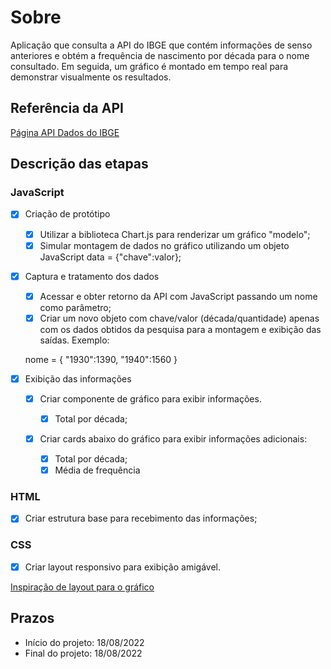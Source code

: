 # Sobre

Aplicação que consulta a API do IBGE que contém informações de senso anteriores e obtém a frequência de nascimento por década para o nome consultado. Em seguida, um gráfico é montado em tempo real para demonstrar visualmente os resultados.

## Referência da API

[Página API Dados do IBGE](https://servicodados.ibge.gov.br/api/docs/nomes?versao=2)

## Descrição das etapas

### JavaScript

- [x] Criação de protótipo

    - [x] Utilizar a biblioteca Chart.js para renderizar um gráfico "modelo";
    - [x] Simular montagem de dados no gráfico utilizando um objeto JavaScript data = {"chave":valor};

- [x] Captura e tratamento dos dados

    - [x] Acessar e obter retorno da API com JavaScript passando um nome como parâmetro;
    - [x] Criar um novo objeto com chave/valor (década/quantidade) apenas com os dados obtidos da pesquisa para a montagem e exibição das saídas. Exemplo:
    
    nome = {
    "1930":1390,
    "1940":1560
    }

- [x] Exibição das informações

    - [x] Criar componente de gráfico para exibir informações.

        - [x] Total por década;

    - [x] Criar cards abaixo do gráfico para exibir informações adicionais:

        - [x] Total por década;
        - [x] Média de frequência
        
### HTML

- [x] Criar estrutura base para recebimento das informações;

### CSS

- [x] Criar layout responsivo para exibição amigável.

[Inspiração de layout para o gráfico](https://dribbble.com/shots/17238059-Dashboard-Cards-Light-Dark)

## Prazos

- Início do projeto: 18/08/2022
- Final do projeto: 18/08/2022
